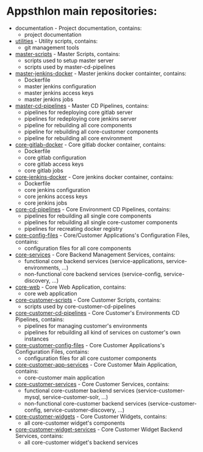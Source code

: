 # Appsthlon main repositories:

- documentation - Project documentation, contains:
    - project documentation
- [utilities](repos/utilities.md) - Utility scripts, contains:
    - git management tools
- [master-scripts](repos/master-scripts.md) - Master Scripts, contains:
    - scripts used to setup master server
    - scripts used by master-cd-pipelines
- [master-jenkins-docker](repos/master-jenkins-docker.md) - Master jenkins docker containter, contains:
    - Dockerfile
    - master jenkins configuration
    - master jenkins access keys
    - master jenkins jobs
- [master-cd-pipelines](repos/master-cd-pipelines.md) - Master CD Pipelines, contains:
    - pipelines for redeploying core gitlab server
    - pipelines for redeploying core jenkins server
    - pipeline for rebuilding all core components
    - pipeline for rebuilding all core-customer components
    - pipeline for rebuilding all core environment
- [core-gitlab-docker](repos/core-gitlab-docker.md) - Core gitlab docker container, contains:
    - Dockerfile
    - core gitlab configuration
    - core gitlab access keys
    - core gitlab jobs
- [core-jenkins-docker](repos/core-jenkins-docker.md) - Core jenkins docker container, contains:
    - Dockerfile
    - core jenkins configuration
    - core jenkins access keys
    - core jenkins jobs
- [core-cd-pipelines](repos/core-cd-pipelines.md) - Core Environment CD Pipelines, contains:
    - pipelines for rebuilding all single core components
    - pipelines for rebuilding all single core-customer components
    - pipelines for recreating docker registry
- [core-config-files](repos/core-config-files.md) - Core/Customer Applications's Configuration Files, contains:
    - configuration files for all core components
- [core-services](repos/core-services.md) - Core Backend Management Services, contains:
    - functional core backend services (service-applications, service-environments, ...)
    - non-functional core backend services (service-config, service-discovery, ...)
- [core-web](repos/core-web.md) - Core Web Application, contains:
    - core web application
- [core-customer-scripts](repos/core-customer-scripts.md) - Core Customer Scripts, contains:
    - scripts used by core-customer-cd-pipelines
- [core-customer-cd-pipelines](repos/core-customer-cd-pipelines.md) - Core Customer's Environments CD Pipelines, contains:
    - pipelines for managing customer's environments
    - pipelines for rebuilding all kind of services on customer's own instances
- [core-customer-config-files](repos/core-customer-config-files.md) - Core Customer Applications's Configuration Files, contains:
    - configuration files for all core customer components
- [core-customer-app-services](repos/core-customer-app-services.md) - Core Customer Main Application, contains:
    - core-customer main application
- [core-customer-services](repos/core-customer-services.md) - Core Customer Services, contains:
    - functional core-customer backend services (service-customer-mysql, service-customer-solr, ...)
    - non-functional core-customer backend services (service-customer-config, service-customer-discovery, ...)
- [core-customer-widgets](repos/core-customer-widgets.md) - Core Customer Widgets, contains:
    - all core-customer widget's components
- [core-customer-widget-services](repos/core-customer-widget-services.md) - Core Customer Widget Backend Services, contains:
    - all core-customer widget's backend services

